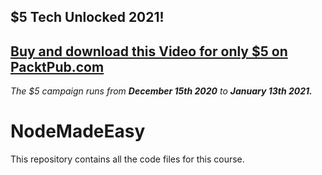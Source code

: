 ## $5 Tech Unlocked 2021!
[Buy and download this Video for only $5 on PacktPub.com](https://www.packtpub.com/product/nodejs-made-easy-for-mean-or-mern-stack-video/9781801076890)
-----
*The $5 campaign         runs from __December 15th 2020__ to __January 13th 2021.__*

# NodeMadeEasy
This repository contains all the code files for this course.
